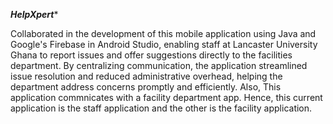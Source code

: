 ***********HelpXpert************

Collaborated in the development of this mobile application using Java and Google's Firebase in Android Studio, enabling
staff at Lancaster University Ghana to report issues and offer suggestions directly to the facilities department. By
centralizing communication, the application streamlined issue resolution and reduced administrative overhead, helping
the department address concerns promptly and efficiently. Also, This application commnicates with a facility department
app. Hence, this current application is the staff application and the other is the facility application.
